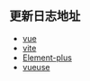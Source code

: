 ## 更新日志地址

-   [vue](https://github.com/vuejs/core/blob/main/CHANGELOG.md)
-   [vite](https://github.com/vitejs/vite/blob/main/packages/vite/CHANGELOG.md)
-   [Element-plus](https://github.com/element-plus/element-plus/releases/tag/2.2.22)
-   [vueuse](https://github.com/vueuse/vueuse/releases)
